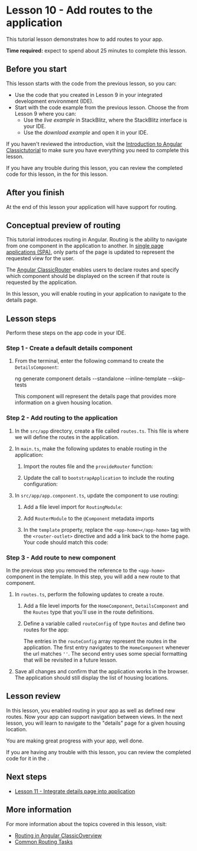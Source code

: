 # Lesson 10 - Add routes to the application
This tutorial lesson demonstrates how to add routes to your app.

**Time required:** expect to spend about 25 minutes to complete this lesson.

## Before you start

This lesson starts with the code from the previous lesson, so you can:

*   Use the code that you created in Lesson 9 in your integrated development environment (IDE).
*   Start with the code example from the previous lesson. Choose the <live-example name="first-app-lesson-09"></live-example> from Lesson 9 where you can:
    *   Use the *live example* in StackBlitz, where the StackBlitz interface is your IDE.
    *   Use the *download example* and open it in your IDE.

If you haven't reviewed the introduction, visit the [Introduction to Angular Classictutorial](tutorial/first-app) to make sure you have everything you need to complete this lesson.

If you have any trouble during this lesson, you can review the completed code for this lesson, in the <live-example></live-example> for this lesson.

## After you finish
At the end of this lesson your application will have support for routing.

## Conceptual preview of routing

<!-- markdownLint-disable MD001 -->
This tutorial introduces routing in Angular. Routing is the ability to navigate from one component in the application to another. In [single page applications (SPA)](/guide/router-tutorial#using-angular-routes-in-a-single-page-application), only parts of the page is updated to represent the requested view for the user.

The [Angular ClassicRouter](/guide/router-tutorial) enables users to declare routes and specify which component should be displayed on the screen if that route is requested by the application.

In this lesson, you will enable routing in your application to navigate to the details page.

## Lesson steps

Perform these steps on the app code in your IDE.

### Step 1 - Create a default details component 

1. From the terminal, enter the following command to create the `DetailsComponent`: 

    <code-example format="shell" language="shell">

    ng generate component details --standalone --inline-template --skip-tests

    </code-example>

    This component will represent the details page that provides more information on a given housing location.

### Step 2 - Add routing to the application
1.  In the `src/app` directory, create a file called `routes.ts`. This file is where we will define the routes in the application.

1.  In `main.ts`, make the following updates to enable routing in the application:
    1.  Import the routes file and the `provideRouter` function:

        <code-example header="Import routing details in src/main.ts" path="first-app-lesson-10/src/main.ts" region="add-router-imports"></code-example>

    1. Update the call to `bootstrapApplication` to include the routing configuration:

        <code-example header="Add router configuration in src/main.ts" path="first-app-lesson-10/src/main.ts" region="add-router-config"></code-example>        

1.  In `src/app/app.component.ts`, update the component to use routing:
    1.  Add a file level import for `RoutingModule`:

        <code-example header="Import RouterModule in src/app/app.component.ts" path="first-app-lesson-10/src/app/app.component.ts" region="import-router-module"></code-example>
    
    1.  Add `RouterModule` to the `@Component` metadata imports

        <code-example header="Import RouterModule in src/app/app.component.ts" path="first-app-lesson-10/src/app/app.component.ts" region="import-router-module-deco"></code-example>
    
    1. In the `template` property, replace the `<app-home></app-home>` tag with the `<router-outlet>` directive and add a link back to the home page. Your code should match this code:

        <code-example header="Add router-outlet in src/app/app.component.ts" path="first-app-lesson-10/src/app/app.component.ts" region="add-router-outlet"></code-example>
    
### Step 3 - Add route to new component
In the previous step you removed the reference to the `<app-home>` component in the template. In this step, you will add a new route to that component.

1.  In `routes.ts`, perform the following updates to create a route.
    1.  Add a file level imports for the `HomeComponent`, `DetailsComponent` and the `Routes` type that you'll use in the route definitions.

        <code-example header="Import components and Routes" path="first-app-lesson-10/src/app/routes.ts" region="import-routes-components"></code-example>

    1.  Define a variable called `routeConfig` of type `Routes` and define two  routes for the app:
    
        <code-example header="Add routes to the app" path="first-app-lesson-10/src/app/routes.ts" region="define-app-routes"></code-example>

        The entries in the `routeConfig` array represent the routes in the application. The first entry navigates to the `HomeComponent` whenever the url matches `''`. The second entry uses some special formatting that will be revisited in a future lesson.

1.  Save all changes and confirm that the application works in the browser. The application should still display the list of housing locations.

## Lesson review

In this lesson, you enabled routing in your app as well as defined new routes. Now your app can support navigation between views. In the next lesson, you will learn to navigate to the "details" page for a given housing location.

You are making great progress with your app, well done.

If you are having any trouble with this lesson, you can review the completed code for it in the <live-example></live-example>.

## Next steps

*  [Lesson 11 - Integrate details page into application](tutorial/first-app/first-app-lesson-11)

## More information

For more information about the topics covered in this lesson, visit:

<!-- vale Angular.Google_WordListSuggestions = NO -->

*  [Routing in Angular ClassicOverview](guide/routing-overview)
*  [Common Routing Tasks](guide/router)
